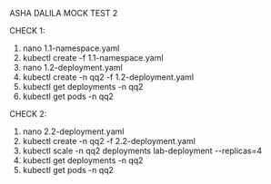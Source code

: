ASHA DALILA MOCK TEST 2

CHECK 1:
1. nano 1.1-namespace.yaml
2. kubectl create -f 1.1-namespace.yaml
3. nano 1.2-deployment.yaml
4. kubectl create -n qq2 -f 1.2-deployment.yaml
5. kubectl get deployments -n qq2
6. kubectl get pods -n qq2

CHECK 2:
1. nano 2.2-deployment.yaml
2. kubectl create -n qq2 -f 2.2-deployment.yaml
3. kubectl scale -n qq2 deployments lab-deployment --replicas=4
4. kubectl get deployments -n qq2
5. kubectl get pods -n qq2
